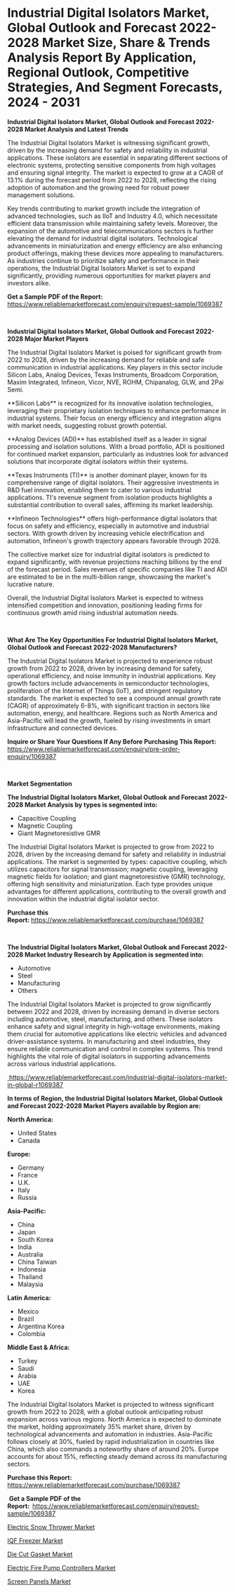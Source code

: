 <p><h1>Industrial Digital Isolators Market, Global Outlook and Forecast 2022-2028 Market Size, Share & Trends Analysis Report By Application, Regional Outlook, Competitive Strategies, And Segment Forecasts, 2024 - 2031</h1></p><p><strong>Industrial Digital Isolators Market, Global Outlook and Forecast 2022-2028 Market Analysis and Latest Trends</strong></p>
<p><p>The Industrial Digital Isolators Market is witnessing significant growth, driven by the increasing demand for safety and reliability in industrial applications. These isolators are essential in separating different sections of electronic systems, protecting sensitive components from high voltages and ensuring signal integrity. The market is expected to grow at a CAGR of 13.1% during the forecast period from 2022 to 2028, reflecting the rising adoption of automation and the growing need for robust power management solutions.</p><p>Key trends contributing to market growth include the integration of advanced technologies, such as IIoT and Industry 4.0, which necessitate efficient data transmission while maintaining safety levels. Moreover, the expansion of the automotive and telecommunications sectors is further elevating the demand for industrial digital isolators. Technological advancements in miniaturization and energy efficiency are also enhancing product offerings, making these devices more appealing to manufacturers. As industries continue to prioritize safety and performance in their operations, the Industrial Digital Isolators Market is set to expand significantly, providing numerous opportunities for market players and investors alike.</p></p>
<p><strong>Get a Sample PDF of the Report:&nbsp;</strong> <a href="https://www.reliablemarketforecast.com/enquiry/request-sample/1069387">https://www.reliablemarketforecast.com/enquiry/request-sample/1069387</a></p>
<p>&nbsp;</p>
<p><strong>Industrial Digital Isolators Market, Global Outlook and Forecast 2022-2028 Major Market Players</strong></p>
<p><p>The Industrial Digital Isolators Market is poised for significant growth from 2022 to 2028, driven by the increasing demand for reliable and safe communication in industrial applications. Key players in this sector include Silicon Labs, Analog Devices, Texas Instruments, Broadcom Corporation, Maxim Integrated, Infineon, Vicor, NVE, ROHM, Chipanalog, GLW, and 2Pai Semi.</p><p>**Silicon Labs** is recognized for its innovative isolation technologies, leveraging their proprietary isolation techniques to enhance performance in industrial systems. Their focus on energy efficiency and integration aligns with market needs, suggesting robust growth potential.</p><p>**Analog Devices (ADI)** has established itself as a leader in signal processing and isolation solutions. With a broad portfolio, ADI is positioned for continued market expansion, particularly as industries look for advanced solutions that incorporate digital isolators within their systems.</p><p>**Texas Instruments (TI)** is another dominant player, known for its comprehensive range of digital isolators. Their aggressive investments in R&D fuel innovation, enabling them to cater to various industrial applications. TI's revenue segment from isolation products highlights a substantial contribution to overall sales, affirming its market leadership.</p><p>**Infineon Technologies** offers high-performance digital isolators that focus on safety and efficiency, especially in automotive and industrial sectors. With growth driven by increasing vehicle electrification and automation, Infineon's growth trajectory appears favorable through 2028.</p><p>The collective market size for industrial digital isolators is predicted to expand significantly, with revenue projections reaching billions by the end of the forecast period. Sales revenues of specific companies like TI and ADI are estimated to be in the multi-billion range, showcasing the market's lucrative nature. </p><p>Overall, the Industrial Digital Isolators Market is expected to witness intensified competition and innovation, positioning leading firms for continuous growth amid rising industrial automation needs.</p></p>
<p>&nbsp;</p>
<p><strong>What Are The Key Opportunities For Industrial Digital Isolators Market, Global Outlook and Forecast 2022-2028 Manufacturers?</strong></p>
<p><p>The Industrial Digital Isolators Market is projected to experience robust growth from 2022 to 2028, driven by increasing demand for safety, operational efficiency, and noise immunity in industrial applications. Key growth factors include advancements in semiconductor technologies, proliferation of the Internet of Things (IoT), and stringent regulatory standards. The market is expected to see a compound annual growth rate (CAGR) of approximately 6-8%, with significant traction in sectors like automation, energy, and healthcare. Regions such as North America and Asia-Pacific will lead the growth, fueled by rising investments in smart infrastructure and connected devices.</p></p>
<p><strong>Inquire or Share Your Questions If Any Before Purchasing This Report:</strong> <a href="https://www.reliablemarketforecast.com/enquiry/pre-order-enquiry/1069387">https://www.reliablemarketforecast.com/enquiry/pre-order-enquiry/1069387</a></p>
<p>&nbsp;</p>
<p><strong>Market Segmentation</strong></p>
<p><strong>The Industrial Digital Isolators Market, Global Outlook and Forecast 2022-2028 Market Analysis by types is segmented into:</strong></p>
<p><ul><li>Capacitive Coupling</li><li>Magnetic Coupling</li><li>Giant Magnetoresistive GMR</li></ul></p>
<p><p>The Industrial Digital Isolators Market is projected to grow from 2022 to 2028, driven by the increasing demand for safety and reliability in industrial applications. The market is segmented by types: capacitive coupling, which utilizes capacitors for signal transmission; magnetic coupling, leveraging magnetic fields for isolation; and giant magnetoresistive (GMR) technology, offering high sensitivity and miniaturization. Each type provides unique advantages for different applications, contributing to the overall growth and innovation within the industrial digital isolator sector.</p></p>
<p><strong>Purchase this Report:&nbsp;</strong><a href="https://www.reliablemarketforecast.com/purchase/1069387">https://www.reliablemarketforecast.com/purchase/1069387</a></p>
<p>&nbsp;</p>
<p><strong>The Industrial Digital Isolators Market, Global Outlook and Forecast 2022-2028 Market Industry Research by Application is segmented into:</strong></p>
<p><ul><li>Automotive</li><li>Steel</li><li>Manufacturing</li><li>Others</li></ul></p>
<p><p>The Industrial Digital Isolators Market is projected to grow significantly between 2022 and 2028, driven by increasing demand in diverse sectors including automotive, steel, manufacturing, and others. These isolators enhance safety and signal integrity in high-voltage environments, making them crucial for automotive applications like electric vehicles and advanced driver-assistance systems. In manufacturing and steel industries, they ensure reliable communication and control in complex systems. This trend highlights the vital role of digital isolators in supporting advancements across various industrial applications.</p></p>
<p><a href="https://www.reliablemarketforecast.com/industrial-digital-isolators-market-in-global-r1069387">&nbsp;https://www.reliablemarketforecast.com/industrial-digital-isolators-market-in-global-r1069387</a></p>
<p><strong>In terms of Region, the Industrial Digital Isolators Market, Global Outlook and Forecast 2022-2028 Market Players available by Region are:</strong></p>
<p>
    <p> <strong> North America: </strong>
        <ul>
            <li>United States</li>
            <li>Canada</li>
        </ul>
        </p> 
    <p> <strong> Europe: </strong>
        <ul>
            <li>Germany</li>
            <li>France</li>
            <li>U.K.</li>
            <li>Italy</li>
            <li>Russia</li>
        </ul>
        </p> 
    <p> <strong> Asia-Pacific: </strong>
        <ul>
            <li>China</li>
            <li>Japan</li>
            <li>South Korea</li>
            <li>India</li>
            <li>Australia</li>
            <li>China Taiwan</li>
            <li>Indonesia</li>
            <li>Thailand</li>
            <li>Malaysia</li>
        </ul>
        </p> 
    <p> <strong> Latin America: </strong>
        <ul>
            <li>Mexico</li>
            <li>Brazil</li>
            <li>Argentina Korea</li>
            <li>Colombia</li>
        </ul>
        </p> 
    <p> <strong> Middle East & Africa: </strong>
        <ul>
            <li>Turkey</li>
            <li>Saudi</li>
            <li>Arabia</li>
            <li>UAE</li>
            <li>Korea</li>
        </ul>
    </p>
    </p>
<p><p>The Industrial Digital Isolators Market is projected to witness significant growth from 2022 to 2028, with a global outlook anticipating robust expansion across various regions. North America is expected to dominate the market, holding approximately 35% market share, driven by technological advancements and automation in industries. Asia-Pacific follows closely at 30%, fueled by rapid industrialization in countries like China, which also commands a noteworthy share of around 20%. Europe accounts for about 15%, reflecting steady demand across its manufacturing sectors.</p></p>
<p><strong>Purchase this Report: </strong><a href="https://www.reliablemarketforecast.com/purchase/1069387">https://www.reliablemarketforecast.com/purchase/1069387</a></p>
<p>&nbsp;<strong>Get a Sample PDF of the Report:&nbsp;&nbsp;</strong><a href="https://www.reliablemarketforecast.com/enquiry/request-sample/1069387">https://www.reliablemarketforecast.com/enquiry/request-sample/1069387</a></p>
<p><strong></strong></p>
<p><p><a href="https://www.linkedin.com/pulse/electric-snow-thrower-market-strategic-insights-product-r7bfe?trackingId=tY4fe1hPRuiqvO0rZ7OqZQ%3D%3D">Electric Snow Thrower Market</a></p><p><a href="https://www.linkedin.com/pulse/emerging-iqf-freezer-market-opportunities-analysis-investors-5j2ae?trackingId=F6OElMqZQ4W50wy7gjiBSA%3D%3D">IQF Freezer Market</a></p><p><a href="https://www.linkedin.com/pulse/die-cut-gasket-market-emerging-trends-future-prospects-period-drnee?trackingId=zdAXK2P8QH6cJXYbz3raaA%3D%3D">Die Cut Gasket Market</a></p><p><a href="https://www.linkedin.com/pulse/electric-fire-pump-controllers-industry-sector-market-vi5fe?trackingId=g2siFDieQFqSUqLCNaXhsQ%3D%3D">Electric Fire Pump Controllers Market</a></p><p><a href="https://www.linkedin.com/pulse/screen-panels-market-overview-global-trends-future-prospects-yj9ge?trackingId=43qQTrYIQAeQ%2BhFVnZmCTw%3D%3D">Screen Panels Market</a></p></p>